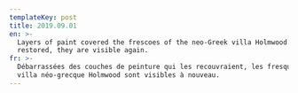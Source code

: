 ```yaml
---
templateKey: post
title: 2019.09.01
en: >-
  Layers of paint covered the frescoes of the neo-Greek villa Holmwood. Now
  restored, they are visible again.
fr: >-
  Débarrassées des couches de peinture qui les recouvraient, les fresques de la
  villa néo-grecque Holmwood sont visibles à nouveau.
---
```


